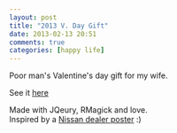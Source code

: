 ```yaml
---
layout: post
title: "2013 V. Day Gift"
date: 2013-02-13 20:51
comments: true
categories: [happy life]
---
```

Poor man's Valentine's day gift for my wife.  

See it <a href="http://hamxiaoz.com/2013VDayGift/" target="_blank">here</a>  

Made with JQeury, RMagick and love.  
Inspired by a <a href="/images/blog/nissan-poster.jpg" target="_blank">Nissan dealer poster</a> :)
